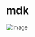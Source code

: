 # mdk
![image](https://user-images.githubusercontent.com/113889686/197475085-780f4fab-265f-4ca1-b433-514c42dae190.png)
